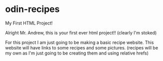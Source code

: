 # odin-recipes
My First HTML Project!

Alright Mr. Andrew, this is your first ever html project!! (clearly I'm stoked)

For this project I am just going to be making  a basic recipe website. This website will have links to some recipes and some pictures. (recipes will be my own as I'm just going to be creating them and using relative hrefs)
